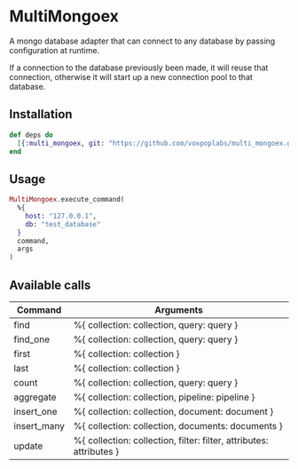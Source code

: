 # MultiMongoex

A mongo database adapter that can connect to any database by passing configuration at runtime.

If a connection to the database previously been made, it will reuse that connection, otherwise it will start
up a new connection pool to that database.

## Installation

```elixir
def deps do
  [{:multi_mongoex, git: "https://github.com/voxpoplabs/multi_mongoex.git"}]
end
```

## Usage

```elixir
MultiMongoex.execute_command(
  %{
    host: "127.0.0.1",
    db: "test_database"
  }
  command,
  args
)
```

## Available calls

| Command  | Arguments |
| ------------- | ------------- |
| find  | %{ collection: collection, query: query }  |
| find_one  | %{ collection: collection, query: query }  |
| first  | %{ collection: collection }  |
| last  | %{ collection: collection }  |
| count  | %{ collection: collection, query: query }  |
| aggregate  | %{ collection: collection, pipeline: pipeline }  |
| insert_one  | %{ collection: collection, document: document }  |
| insert_many  | %{ collection: collection, documents: documents }  |
| update  | %{ collection: collection, filter: filter, attributes: attributes }  |